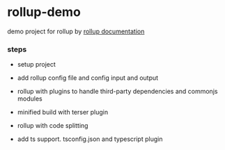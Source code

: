 # rollup-demo

demo project for rollup by [rollup documentation](https://rollupjs.org/tutorial/)

### steps

- setup project

- add rollup config file and config input and output

- rollup with plugins to handle third-party dependencies and commonjs modules

- minified build with terser plugin

- rollup with code splitting

- add ts support. tsconfig.json and typescript plugin
